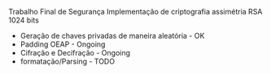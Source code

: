 Trabalho Final de Segurança
Implementação de criptografia assimétria RSA 1024 bits

* Geração de chaves privadas de maneira aleatória - OK
* Padding OEAP - Ongoing
* Cifração e Decifração - Ongoing
* formatação/Parsing - TODO